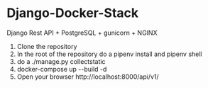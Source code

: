 # Django-Docker-Stack
Django Rest API + PostgreSQL + gunicorn + NGINX 

1. Clone the repository
2. In the root of the repository do a pipenv install and pipenv shell
3. do a ./manage.py collectstatic
4. docker-compose up --build -d
5. Open your browser http://localhost:8000/api/v1/
